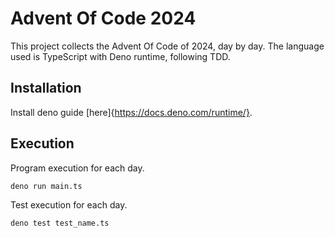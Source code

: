 # Advent Of Code 2024
This project collects the Advent Of Code of 2024, day by day. The language used is TypeScript with Deno runtime, following TDD.

## Installation
Install deno guide [here]{https://docs.deno.com/runtime/}.


## Execution
Program execution for each day.
```console
deno run main.ts
```
Test execution for each day.
```console
deno test test_name.ts
```
